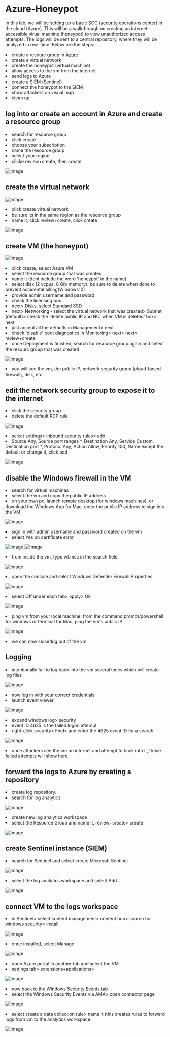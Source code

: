 # Azure-Honeypot
In this lab, we will be setting up a basic SOC (security operations center) in the cloud (Azure). This will be a walkthrough on creating an internet accessible virual machine (honeypot) to view unauthorized access attempts. The logs will be sent to a central repository, where they will be analyzed in real-time. Below are the steps:
<li>create a resourc group in <a href="https://portal.azure.com/">Azure</a></li>
<li>create a virtual network</li>
<li>create the honeypot (virtual machine)</li>
<li>allow access to the vm from the internet</li>
<li>send logs to Azure</li>
<li>create a SIEM (Sentinel)</li>
<li>connect the honeypot to the SIEM</li>
<li>show attackers on visual map</li>
<li>clean up</li>

<h2>log into or create an account in Azure and create a resource group</h2>
 <li>search for resource group</li>
 <li>click create</li>
 <li>choose your subscription</li>
 <li>name the resource group</li>
 <li>select your region</li>
 <li>clicke review+create, then create</li>

 ![Image](https://github.com/user-attachments/assets/8b4ca50f-e26a-4ba1-a0a7-c6d0b8c43129)
 <h2>create the virtual network</h2>

 ![Image](https://github.com/user-attachments/assets/29767af1-ef76-4b57-bf2d-e535923b0fc3)
 <li>click create virtual network</li>
 <li>be sure its in the same region as the resource group</li>
 <li>name it, click review+create, click create</li>

 ![Image](https://github.com/user-attachments/assets/91de3ea9-4a13-4846-ab06-8854e4d2255d)
 <h2>create VM (the honeypot)</h2>

 ![Image](https://github.com/user-attachments/assets/041fea75-0b29-4416-9310-af68cff811a1)
 <li>click create, select Azure VM</li>
 <li>select the resource group that was created</li>
 <li>name it (dont include the word 'honeypot' in the name)</li>
 <li>select disk (2 vcpus, 8 Gib memory). be sure to delete when done to prevent accidental billing(Windows10)</li>
 <li>provide admin username and password</li>
 <li>check the licensing box</li>
 <li>next> Disks, select Standard SSD</li>
 <li>next> Networking> select the virtual network that was created> Subnet (default)> check the 'delete public IP and NIC when VM is deleted' box> next</li>
 <li>just accept all the defaults in Management> next</li>
 <li>check 'disable' boot diagnostics in Monitoring> next> next> review+create</li>
 <li>once Deployment is finished, search for resource group again and select the resourc group that was created</li>

![Image](https://github.com/user-attachments/assets/49123113-94ce-4016-9bc8-ac881814a315)
<li>you will see the vm, the public IP, network security group (cloud-based firewall), disk, etc</li>

<h2>edit the network security group to expose it to the internet</h2>
<li>click the security group</li>
<li>delete the default RDP rule</li>

![Image](https://github.com/user-attachments/assets/e4ebee28-26d0-48d2-a7a8-283a8be047dd)
<li>select settings> inbound security rules> add</li>
<li>Source Any, Source port ranges *, Destination Any, Service Custom, Destination port *, Protocol Any, Action Allow, Priority 100, Name except the default or change it, click add</li> 

![Image](https://github.com/user-attachments/assets/5c8d86f6-0826-4a24-bf6a-775b95c2c689)
 <h2>disable the Windows firewall in the VM</h2>
 <li>search for virtual machines</li>
 <li>select the vm and copy the public IP address</li>
 <li>on your own pc, launch remote desktop (for windows machines), or download the Windows App for Mac. enter the public IP address to sign into the VM</li>

 ![Image](https://github.com/user-attachments/assets/603b21f8-247d-4382-bb18-388c2211f095)
 <li>sign in with admin username and password created on the vm</li>
 <li>select Yes on certificate error</li>

 ![Image](https://github.com/user-attachments/assets/1795b943-baf5-49d1-885d-dc900b233285)
 ![Image](https://github.com/user-attachments/assets/cf90c654-f59f-4010-b0c3-6897f00972f7)
 <li>from inside the vm, type wf.msc in the search field</li>

 ![Image](https://github.com/user-attachments/assets/4bd29f53-e56b-4bba-9659-a3c4a5f737c3)
 <li>open the console and select Windows Defender Firewall Properties</li>

 ![Image](https://github.com/user-attachments/assets/c6056084-0d88-4a63-a680-8a9706d54441)
 <li>select Off under each tab> apply> Ok</li>

 ![Image](https://github.com/user-attachments/assets/7335947a-6b4f-4a52-abfb-f2489facb9cd)
 <li>ping vm from your local machine. from the command prompt/powershell for windows or terminal for Mac, ping the vm's public IP </li>

 ![Image](https://github.com/user-attachments/assets/7e4d851a-8a5d-4f04-a554-063b79850585)
 <li>we can now close/log out of the vm</li>
 <h2>Logging</h2>
 <li>intentionally fail to log back into the vm several times which will create log files</li>

 ![Image](https://github.com/user-attachments/assets/e9ab74f6-69c7-46c8-bc9d-24827ed1da02)
 <li>now log in with your correct credentials</li>
 <li>launch event viewer</li>

 ![Image](https://github.com/user-attachments/assets/0e753184-4979-4233-abe7-067a7eb62b41)
 <li>expand windows log> security</li>
 <li>event ID 4625 is the failed logon attempt</li>
 <li>right-click security> Find> and enter the 4625 event ID for a search</li>

 ![Image](https://github.com/user-attachments/assets/720cf840-7a0c-4591-b731-fe8f0153f54f)
 <li>once attackers see the vm on internet and attempt to hack into it, those failed attempts will show here</li>
 <h2>forward the logs to Azure by creating a repository</h2>
 <li>create log repository.</li>
 <li>search for log analytics</li>

 ![Image](https://github.com/user-attachments/assets/81d9c72f-6a67-48e7-8034-1e5c4fb81832)
 <li>create new log analytics workspace</li>
 <li>select the Resource Group and name it, review+create> create</li>

 ![Image](https://github.com/user-attachments/assets/9524d9ab-53d4-45ff-abb1-db6068e87baf)
 <h2>create Sentinel instance (SIEM)</h2>
 <li>search for Sentinel and select create Microsoft Sentinel</li>

 ![Image](https://github.com/user-attachments/assets/208937ec-e2f5-4898-8759-7e43dd9d54cc)
 <li>select the log analytics workspace and select Add</li>

 ![Image](https://github.com/user-attachments/assets/1079f45c-b55a-4d20-b270-e30f35fe1ab2)
 <h2>connect VM to the logs workspace</h2>
 <li>in Sentinel> select content management> content hub> search for windows security> install</li>

 ![Image](https://github.com/user-attachments/assets/65790680-ec86-4935-8894-5f2f6cc01d85)
 <li>once installed, select Manage</li>

 ![Image](https://github.com/user-attachments/assets/878122d5-6c7e-441b-9289-a4ddc15766d7)
 <li>open Azure portal in another tab and select the VM</li>
 <li>settings tab> extensions+applications></li>

 ![Image](https://github.com/user-attachments/assets/ecaab469-c9ad-4021-96ad-4394d7dbc9f9)
 <li>now back to the Windows Security Events tab</li>
 <li>select the Windows Security Events via AMA> open connector page</li>

 ![Image](https://github.com/user-attachments/assets/d4ecda24-b2c6-4d69-8eb5-dc2d50cf402f)
 <li>select create a data collection rule> name it (this creates rules to forward logs from vm to the analytics workspace</li>

 ![Image](https://github.com/user-attachments/assets/cdea85b8-6882-47a0-bb75-40ccf3ccfa50)
